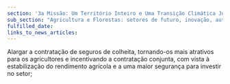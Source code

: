 ```yaml
---
section: '3a Missão: Um Território Inteiro e Uma Transição Climática Justa'
sub_section: "Agricultura e Florestas: setores de futuro, inovação, autonomia e investimento"
fulfilled_date:
links_to_news_articles:
---
```


Alargar a contratação de seguros de colheita, tornando-os mais atrativos para os agricultores e incentivando a contratação conjunta, com vista à estabilização do rendimento agrícola e a uma maior segurança para investir no setor;